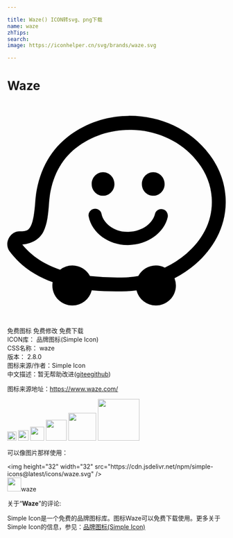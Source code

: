 ```yaml
---

title: Waze() ICON转svg、png下载
name: waze
zhTips: 
search: 
image: https://iconhelper.cn/svg/brands/waze.svg

---
```


# Waze  <small style="font-size: 60%;font-weight: 100"></small>

<div id="svg" class="svg-wrap">
<svg role="img" xmlns="http://www.w3.org/2000/svg" viewBox="0 0 24 24"><title>Waze icon</title><path d="M13.314 1.59c-.225.003-.45.013-.675.03-2.165.155-4.295.924-6.069 2.327-2.194 1.732-3.296 4.325-3.496 7.05h.002c-.093 1.22-.23 2.15-.469 2.63-.238.479-.42.638-1.24.639C.27 14.259-.4 15.612.266 16.482c1.248 1.657 2.902 2.705 4.72 3.364a2.198 2.198 0 00-.033.367 2.198 2.198 0 002.2 2.197 2.198 2.198 0 002.128-1.668c1.307.12 2.607.14 3.824.1.364-.012.73-.045 1.094-.092a2.198 2.198 0 002.127 1.66 2.198 2.198 0 002.2-2.197 2.198 2.198 0 00-.151-.797 12.155 12.155 0 002.303-1.549c2.094-1.807 3.511-4.399 3.302-7.404-.112-1.723-.761-3.298-1.748-4.608-2.143-2.86-5.53-4.309-8.918-4.265zm.366 1.54c.312.008.623.027.933.063 2.48.288 4.842 1.496 6.4 3.577v.001c.829 1.1 1.355 2.386 1.446 3.792v.003c.173 2.477-.965 4.583-2.777 6.147a10.66 10.66 0 01-2.375 1.535 2.198 2.198 0 00-.98-.234 2.198 2.198 0 00-1.934 1.158 9.894 9.894 0 01-1.338.146 27.323 27.323 0 01-3.971-.148 2.198 2.198 0 00-1.932-1.156 2.198 2.198 0 00-1.347.463c-1.626-.553-3.078-1.422-4.155-2.762 1.052-.096 1.916-.6 2.319-1.408.443-.889.53-1.947.625-3.198v-.002c.175-2.391 1.11-4.536 2.92-5.964h.002c1.77-1.402 3.978-2.061 6.164-2.012zm-3.157 4.638c-.688 0-1.252.579-1.252 1.298 0 .72.564 1.297 1.252 1.297.689 0 1.252-.577 1.252-1.297 0-.711-.563-1.298-1.252-1.298zm5.514 0c-.688 0-1.25.579-1.25 1.298-.008.72.554 1.297 1.25 1.297.688 0 1.252-.577 1.252-1.297 0-.711-.564-1.298-1.252-1.298zM9.641 11.78a.72.72 0 00-.588.32.692.692 0 00-.11.54c.345 1.783 2.175 3.129 4.264 3.129h.125c1.056-.032 2.026-.343 2.816-.922.767-.556 1.29-1.316 1.477-2.137a.746.746 0 00-.094-.547.69.69 0 00-.445-.32.714.714 0 00-.867.539c-.22.93-1.299 1.9-2.934 1.94-1.572.046-2.738-.986-2.926-1.956a.72.72 0 00-.718-.586Z"/></svg>
</div>
<detail full-name='waze'></detail>

<div class="detail-page">
<p>
<span><span class="badge-success badge">免费图标</span> <span class="badge-success badge">免费修改</span>  <span class="badge-success badge">免费下载</span> </span>
<br/>
<span>
ICON库：
<span class="badge-secondary badge">品牌图标(Simple Icon)</span> 
</span>
<br/>
<span>
CSS名称：
<span class="badge-secondary badge">waze</span> 
</span>

<br/>
<span>
版本：
<span class="badge-secondary badge">2.8.0</span> 
</span>
<br/>
<span>图标来源/作者：<span class="badge-light badge">Simple Icon</span></span> 
<br/>
<span class="zh-detail">中文描述：暂无<span class="help-link"><span>帮助改进</span>(<a href="https://gitee.com/liuwave/icon-helper/edit/master/json/brands/waze.json" target="_blank" rel="noopener noreferrer">gitee</a><a href="https://github.com/liuwave/icon-helper/edit/master/json/brands/waze.json" target="_blank" rel="noopener noreferrer">github</a></span>)</span><br/>
</p>
</div><div class="description description alert alert-light"><p>图标来源地址：<a href="https://www.waze.com/" target="_blank" rel="noopener noreferrer">https://www.waze.com/</a></p></div>
<div class="alert alert-dark">
<img height="21" width="21" src="https://cdn.jsdelivr.net/npm/simple-icons@latest/icons/waze.svg" />
<img height="24" width="24" src="https://cdn.jsdelivr.net/npm/simple-icons@latest/icons/waze.svg" />
<img height="32" width="32" src="https://cdn.jsdelivr.net/npm/simple-icons@latest/icons/waze.svg" />
<img height="48" width="48" src="https://cdn.jsdelivr.net/npm/simple-icons@latest/icons/waze.svg" />
<img height="64" width="64" src="https://cdn.jsdelivr.net/npm/simple-icons@latest/icons/waze.svg" />
<img height="96" width="96" src="https://cdn.jsdelivr.net/npm/simple-icons@latest/icons/waze.svg" />

</div>
<div>
  <p>可以像图片那样使用：    
  </p>
  <div class="alert alert-primary" style="font-size: 14px">
    &lt;img height="32" width="32" src="https://cdn.jsdelivr.net/npm/simple-icons@latest/icons/waze.svg" /&gt;
    <copy-btn content='<img height="32" width="32" src="https://cdn.jsdelivr.net/npm/simple-icons@latest/icons/waze.svg" />'></copy-btn>
  </div>
  <div class="alert alert-secondary">
    <img height="32" width="32" src="https://cdn.jsdelivr.net/npm/simple-icons@latest/icons/waze.svg" />waze
    <copy-btn content="waze" btn-title="复制图标名称"></copy-btn>
  </div>
</div>
<div class="icon-detail__container">
<p>关于“<b>Waze</b>”的评论:</p>
</div>
<Vssue title="关于“Waze”的评论" />
<div><p>Simple Icon是一个免费的品牌图标库。图标Waze可以免费下载使用。更多关于  Simple Icon的信息，参见：<a target="_blank" href="https://iconhelper.cn/brands.html">品牌图标(Simple Icon)</a>
</p></div>
